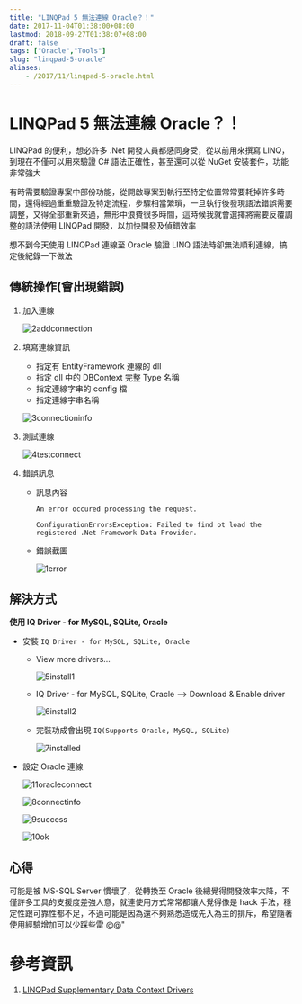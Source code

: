```yaml
---
title: "LINQPad 5 無法連線 Oracle？！"
date: 2017-11-04T01:38:00+08:00
lastmod: 2018-09-27T01:38:07+08:00
draft: false
tags: ["Oracle","Tools"]
slug: "linqpad-5-oracle"
aliases:
    - /2017/11/linqpad-5-oracle.html
---
```

# LINQPad 5 無法連線 Oracle？！
LINQPad 的便利，想必許多 .Net 開發人員都感同身受，從以前用來撰寫 LINQ，到現在不僅可以用來驗證 C# 語法正確性，甚至還可以從 NuGet 安裝套件，功能非常強大

有時需要驗證專案中部份功能，從開啟專案到執行至特定位置常常要耗掉許多時間，還得經過重重驗證及特定流程，步驟相當繁瑣，一旦執行後發現語法錯誤需要調整，又得全部重新來過，無形中浪費很多時間，這時候我就會選擇將需要反覆調整的語法使用 LINQPad 開發，以加快開發及偵錯效率

想不到今天使用 LINQPad 連線至 Oracle 驗證 LINQ 語法時卻無法順利連線，搞定後紀錄一下做法

## 傳統操作(會出現錯誤)

1.  加入連線

    ![2addconnection](https://user-images.githubusercontent.com/3851540/32387380-44be5152-c0ff-11e7-83ec-e97f92451724.png)

2.  填寫連線資訊


    *   指定有 EntityFramework 連線的 dll
    *   指定 dll 中的 DBContext 完整 Type 名稱
    *   指定連線字串的 config 檔
    *   指定連線字串名稱

    ![3connectioninfo](https://user-images.githubusercontent.com/3851540/32387381-44f15a3e-c0ff-11e7-9ef0-e889dd85ef43.png)

3.  測試連線

    ![4testconnect](https://user-images.githubusercontent.com/3851540/32387382-4525e31c-c0ff-11e7-934b-fa35be5d9498.png)

4.  錯誤訊息
    *   訊息內容

        ```
        An error occured processing the request.

        ConfigurationErrorsException: Failed to find ot load the
        registered .Net Framework Data Provider.
        ```

    *   錯誤截圖

         ![1error](https://user-images.githubusercontent.com/3851540/32387379-44862534-c0ff-11e7-99ad-ea9309751ce7.png)

## 解決方式

**使用 IQ Driver - for MySQL, SQLite, Oracle**

*   安裝 `IQ Driver - for MySQL, SQLite, Oracle`

    *   View more drivers...

        ![5install1](https://user-images.githubusercontent.com/3851540/32387459-735d347e-c0ff-11e7-9b73-922c211fe329.png)

    *   IQ Driver - for MySQL, SQLite, Oracle --> Download & Enable driver

        ![6install2](https://user-images.githubusercontent.com/3851540/32387461-738ca704-c0ff-11e7-9e94-e6fac20f0b11.png)

    *   完裝功成會出現 `IQ(Supports Oracle, MySQL, SQLite)`

        ![7installed](https://user-images.githubusercontent.com/3851540/32387454-72a40e9a-c0ff-11e7-8ca1-273bc96c66ee.png)

*   設定 Oracle 連線

    ![11oracleconnect](https://user-images.githubusercontent.com/3851540/32387778-854ec28c-c100-11e7-9a40-6923352ad40d.png)

    ![8connectinfo](https://user-images.githubusercontent.com/3851540/32387455-72d1dcf8-c0ff-11e7-922f-13f5b037c7f5.png)

    ![9success](https://user-images.githubusercontent.com/3851540/32387456-7300aaec-c0ff-11e7-86bc-4d66f3211acc.png)

    ![10ok](https://user-images.githubusercontent.com/3851540/32387458-732fc78c-c0ff-11e7-99eb-892e2fd5b97e.png)

## 心得

可能是被 MS-SQL Server 慣壞了，從轉換至 Oracle 後總覺得開發效率大降，不僅許多工具的支援度差強人意，就連使用方式常常都讓人覺得像是 hack 手法，穩定性跟可靠性都不足，不過可能是因為還不夠熟悉造成先入為主的排斥，希望隨著使用經驗增加可以少踩些雷 @@"

# 參考資訊

1.  [LINQPad Supplementary Data Context Drivers](http://www.linqpad.net/richclient/datacontextdrivers.aspx)
